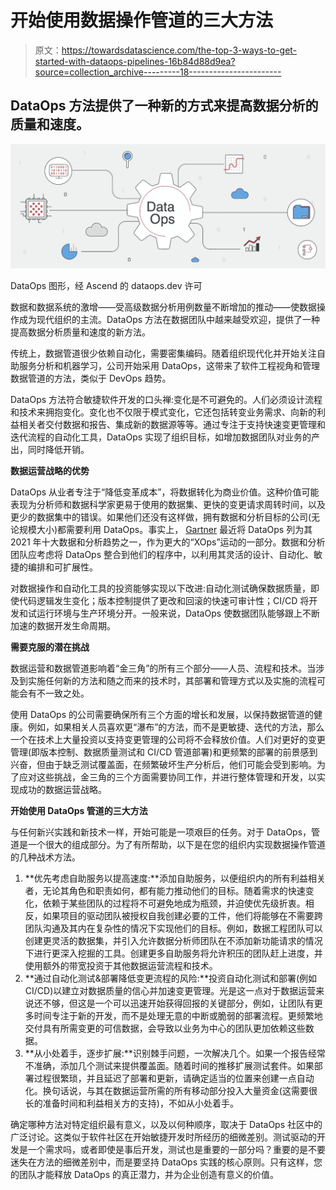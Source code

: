 # 开始使用数据操作管道的三大方法

> 原文：<https://towardsdatascience.com/the-top-3-ways-to-get-started-with-dataops-pipelines-16b84d88d9ea?source=collection_archive---------18----------------------->

## DataOps 方法提供了一种新的方式来提高数据分析的质量和速度。

![](img/587a8805df139aeb1152180211ce2c3f.png)

DataOps 图形，经 Ascend 的 dataops.dev 许可

数据和数据系统的激增——受高级数据分析用例数量不断增加的推动——使数据操作成为现代组织的主流。DataOps 方法在数据团队中越来越受欢迎，提供了一种提高数据分析质量和速度的新方法。

传统上，数据管道很少依赖自动化，需要密集编码。随着组织现代化并开始关注自助服务分析和机器学习，公司开始采用 DataOps，这带来了软件工程视角和管理数据管道的方法，类似于 DevOps 趋势。

DataOps 方法符合敏捷软件开发的口头禅:变化是不可避免的。人们必须设计流程和技术来拥抱变化。变化也不仅限于模式变化，它还包括转变业务需求、向新的利益相关者交付数据和报告、集成新的数据源等等。通过专注于支持快速变更管理和迭代流程的自动化工具，DataOps 实现了组织目标，如增加数据团队对业务的产出，同时降低开销。

**数据运营战略的优势**

DataOps 从业者专注于“降低变革成本”，将数据转化为商业价值。这种价值可能表现为分析师和数据科学家更易于使用的数据集、更快的变更请求周转时间，以及更少的数据集中的错误。如果他们还没有这样做，拥有数据和分析目标的公司(无论规模大小)都需要利用 DataOps。事实上， [Gartner](https://www.gartner.com/smarterwithgartner/gartner-top-10-data-and-analytics-trends-for-2021/) 最近将 DataOps 列为其 2021 年十大数据和分析趋势之一，作为更大的“XOps”运动的一部分。数据和分析团队应考虑将 DataOps 整合到他们的程序中，以利用其灵活的设计、自动化、敏捷的编排和可扩展性。

对数据操作和自动化工具的投资能够实现以下改进:自动化测试确保数据质量，即使代码逻辑发生变化；版本控制提供了更改和回滚的快速可审计性；CI/CD 将开发和试运行环境与生产环境分开。一般来说，DataOps 使数据团队能够跟上不断加速的数据开发生命周期。

**需要克服的潜在挑战**

数据运营和数据管道影响着“金三角”的所有三个部分——人员、流程和技术。当涉及到实施任何新的方法和随之而来的技术时，其部署和管理方式以及实施的流程可能会有不一致之处。

使用 DataOps 的公司需要确保所有三个方面的增长和发展，以保持数据管道的健康。例如，如果相关人员喜欢更“瀑布”的方法，而不是更敏捷、迭代的方法，那么一个在技术上大量投资以支持变更管理的公司将不会释放价值。人们对更好的变更管理(即版本控制、数据质量测试和 CI/CD 管道部署)和更频繁的部署的前景感到兴奋，但由于缺乏测试覆盖面，在频繁破坏生产分析后，他们可能会受到影响。为了应对这些挑战，金三角的三个方面需要协同工作，并进行整体管理和开发，以实现成功的数据运营战略。

**开始使用 DataOps 管道的三大方法**

与任何新兴实践和新技术一样，开始可能是一项艰巨的任务。对于 DataOps，管道是一个很大的组成部分。为了有所帮助，以下是在您的组织内实现数据操作管道的几种战术方法。

1.  **优先考虑自助服务以提高速度:**添加自助服务，以便组织内的所有利益相关者，无论其角色和职责如何，都有能力推动他们的目标。随着需求的快速变化，依赖于某些团队的过程将不可避免地成为瓶颈，并迫使优先级折衷。相反，如果项目的驱动团队被授权自我创建必要的工件，他们将能够在不需要跨团队沟通及其内在复杂性的情况下实现他们的目标。例如，数据工程团队可以创建更灵活的数据集，并引入允许数据分析师团队在不添加新功能请求的情况下进行更深入挖掘的工具。创建更多自助服务将允许积压的团队赶上进度，并使用额外的带宽投资于其他数据运营流程和技术。
2.  **通过自动化测试&部署降低变更流程的风险:**投资自动化测试和部署(例如 CI/CD)以建立对数据质量的信心并加速变更管理。光是这一点对于数据运营来说还不够，但这是一个可以迅速开始获得回报的关键部分，例如，让团队有更多时间专注于新的开发，而不是处理无意的中断或脆弱的部署流程。更频繁地交付具有所需变更的可信数据，会导致以业务为中心的团队更加依赖这些数据。
3.  **从小处着手，逐步扩展:**识别棘手问题，一次解决几个。如果一个报告经常不准确，添加几个测试来提供覆盖面。随着时间的推移扩展测试套件。如果部署过程很繁琐，并且延迟了部署和更新，请确定适当的位置来创建一点自动化。换句话说，与其在数据运营所需的所有移动部分投入大量资金(这需要很长的准备时间和利益相关方的支持)，不如从小处着手。

确定哪种方法对特定组织最有意义，以及以何种顺序，取决于 DataOps 社区中的广泛讨论。这类似于软件社区在开始敏捷开发时所经历的细微差别。测试驱动的开发是一个需求吗，或者即使是事后开发，测试也是重要的一部分吗？重要的是不要迷失在方法的细微差别中，而是要坚持 DataOps 实践的核心原则。只有这样，您的团队才能释放 DataOps 的真正潜力，并为企业创造有意义的价值。